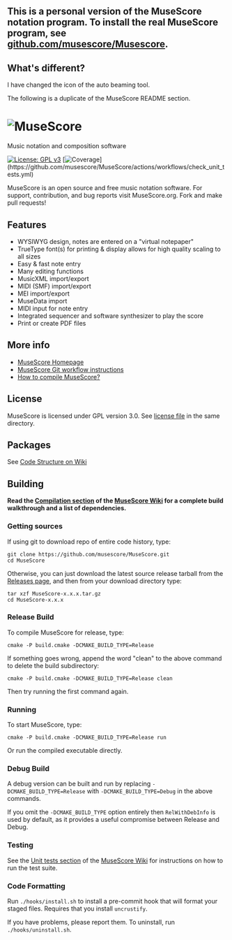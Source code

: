## This is a personal version of the MuseScore notation program. To install the real MuseScore program, see [github.com/musescore/Musescore](url).

## What's different?
I have changed the icon of the auto beaming tool.


The following is a duplicate of the MuseScore README section.

# ![MuseScore](share/icons/musescore_logo_full.png)

Music notation and composition software

[![License: GPL v3](https://img.shields.io/badge/License-GPL%20v3-blue.svg)](https://www.gnu.org/licenses/gpl-3.0.en.html)
[![Coverage](https://s3.us-east-1.amazonaws.com/extensions.musescore.org/test/code_coverage/coverage_badge.svg?)](https://github.com/musescore/MuseScore/actions/workflows/check_unit_tests.yml)

MuseScore is an open source and free music notation software. For support, contribution, and bug reports visit MuseScore.org. Fork and make pull requests!

## Features

- WYSIWYG design, notes are entered on a "virtual notepaper"
- TrueType font(s) for printing & display allows for high quality scaling to all sizes
- Easy & fast note entry
- Many editing functions
- MusicXML import/export
- MIDI (SMF) import/export
- MEI import/export
- MuseData import
- MIDI input for note entry
- Integrated sequencer and software synthesizer to play the score
- Print or create PDF files

## More info

- [MuseScore Homepage](https://musescore.org)
- [MuseScore Git workflow instructions](https://musescore.org/en/developers-handbook/git-workflow)
- [How to compile MuseScore?](https://github.com/musescore/MuseScore/wiki/Set-up-developer-environment)

## License

MuseScore is licensed under GPL version 3.0. See [license file](https://github.com/musescore/MuseScore/blob/master/LICENSE.txt) in the same directory.

## Packages

See [Code Structure on Wiki](https://github.com/musescore/MuseScore/wiki/CodeStructure)

## Building

**Read the [Compilation section](https://github.com/musescore/MuseScore/wiki/Set-up-developer-environment) of the [MuseScore Wiki](https://github.com/musescore/MuseScore/wiki) for a complete build walkthrough and a list of dependencies.**

### Getting sources

If using git to download repo of entire code history, type:

    git clone https://github.com/musescore/MuseScore.git
    cd MuseScore

Otherwise, you can just download the latest source release tarball from the [Releases page](https://github.com/musescore/MuseScore/releases), and then from your download directory type:

    tar xzf MuseScore-x.x.x.tar.gz
    cd MuseScore-x.x.x

### Release Build

To compile MuseScore for release, type:

    cmake -P build.cmake -DCMAKE_BUILD_TYPE=Release

If something goes wrong, append the word "clean" to the above command to delete the build subdirectory:

    cmake -P build.cmake -DCMAKE_BUILD_TYPE=Release clean

Then try running the first command again.

### Running

To start MuseScore, type:

    cmake -P build.cmake -DCMAKE_BUILD_TYPE=Release run

Or run the compiled executable directly.

### Debug Build

A debug version can be built and run by replacing `-DCMAKE_BUILD_TYPE=Release`
with `-DCMAKE_BUILD_TYPE=Debug` in the above commands.

If you omit the `-DCMAKE_BUILD_TYPE` option entirely then `RelWithDebInfo` is
used by default, as it provides a useful compromise between Release and Debug.

### Testing

See the [Unit tests section](https://github.com/musescore/MuseScore/wiki/Unit-tests) of the [MuseScore Wiki](https://github.com/musescore/MuseScore/wiki) for instructions on how to run the test suite.

### Code Formatting

Run `./hooks/install.sh` to install a pre-commit hook that will format your staged files. Requires that you install `uncrustify`.

If you have problems, please report them. To uninstall, run `./hooks/uninstall.sh`.

